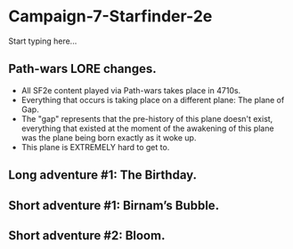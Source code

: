 # Campaign-7-Starfinder-2e

Start typing here...

## Path-wars LORE changes.

- All SF2e content played via Path-wars takes place in 4710s.
- Everything that occurs is taking place on a different plane: The plane of Gap.
- The "gap" represents that the pre-history of this plane doesn't exist, everything that existed at the moment of 
  the awakening of this plane was the plane being born exactly as it woke up.
- This plane is EXTREMELY hard to get to.

## Long adventure #1: The Birthday.

## Short adventure #1: Birnam’s Bubble.

## Short adventure #2: Bloom.
